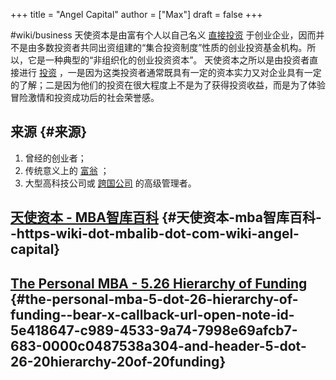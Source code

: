 +++
title = "Angel Capital"
author = ["Max"]
draft = false
+++

\#wiki/business
天使资本是由富有个人以自己名义 [直接投资](<https://wiki.mbalib.com/wiki/%E7%9B%B4%E6%8E%A5%E6%8A%95%E8%B5%84>) 于创业企业，因而并不是由多数投资者共同出资组建的“集合投资制度”性质的创业投资基金机构。所以，它是一种典型的“非组织化的创业投资资本”。
天使资本之所以是由投资者直接进行 [投资](<https://wiki.mbalib.com/wiki/%E6%8A%95%E8%B5%84>) ，一是因为这类投资者通常既具有一定的资本实力又对企业具有一定的了解；二是因为他们的投资在很大程度上不是为了获得投资收益，而是为了体验冒险激情和投资成功后的社会荣誉感。


## 来源 {#来源}

1.  曾经的创业者；
2.  传统意义上的 [富翁](<https://wiki.mbalib.com/wiki/%E5%AF%8C%E7%BF%81>) ；
3.  大型高科技公司或 [跨国公司](<https://wiki.mbalib.com/wiki/%E8%B7%A8%E5%9B%BD%E5%85%AC%E5%8F%B8>) 的高级管理者。


## [天使资本 - MBA智库百科](<https://wiki.mbalib.com/wiki/Angel%5FCapital>) {#天使资本-mba智库百科--https-wiki-dot-mbalib-dot-com-wiki-angel-capital}


## [The Personal MBA - 5.26 Hierarchy of Funding](bear://x-callback-url/open-note?id=5E418647-C989-4533-9A74-7998E69AFCB7-683-0000C0487538A304&header=5.26%20Hierarchy%20of%20Funding) {#the-personal-mba-5-dot-26-hierarchy-of-funding--bear-x-callback-url-open-note-id-5e418647-c989-4533-9a74-7998e69afcb7-683-0000c0487538a304-and-header-5-dot-26-20hierarchy-20of-20funding}
